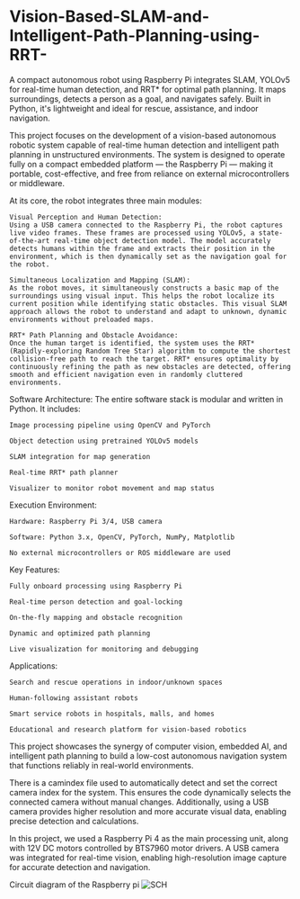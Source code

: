 # Vision-Based-SLAM-and-Intelligent-Path-Planning-using-RRT-
A compact autonomous robot using Raspberry Pi integrates SLAM, YOLOv5 for real-time human detection, and RRT* for optimal path planning. It maps surroundings, detects a person as a goal, and navigates safely. Built in Python, it's lightweight and ideal for rescue, assistance, and indoor navigation.

This project focuses on the development of a vision-based autonomous robotic system capable of real-time human detection and intelligent path planning in unstructured environments. The system is designed to operate fully on a compact embedded platform — the Raspberry Pi — making it portable, cost-effective, and free from reliance on external microcontrollers or middleware.

At its core, the robot integrates three main modules:

    Visual Perception and Human Detection:
    Using a USB camera connected to the Raspberry Pi, the robot captures live video frames. These frames are processed using YOLOv5, a state-of-the-art real-time object detection model. The model accurately detects humans within the frame and extracts their position in the environment, which is then dynamically set as the navigation goal for the robot.

    Simultaneous Localization and Mapping (SLAM):
    As the robot moves, it simultaneously constructs a basic map of the surroundings using visual input. This helps the robot localize its current position while identifying static obstacles. This visual SLAM approach allows the robot to understand and adapt to unknown, dynamic environments without preloaded maps.

    RRT* Path Planning and Obstacle Avoidance:
    Once the human target is identified, the system uses the RRT* (Rapidly-exploring Random Tree Star) algorithm to compute the shortest collision-free path to reach the target. RRT* ensures optimality by continuously refining the path as new obstacles are detected, offering smooth and efficient navigation even in randomly cluttered environments.

Software Architecture:
The entire software stack is modular and written in Python. It includes:

    Image processing pipeline using OpenCV and PyTorch

    Object detection using pretrained YOLOv5 models

    SLAM integration for map generation

    Real-time RRT* path planner

    Visualizer to monitor robot movement and map status

Execution Environment:

    Hardware: Raspberry Pi 3/4, USB camera

    Software: Python 3.x, OpenCV, PyTorch, NumPy, Matplotlib

    No external microcontrollers or ROS middleware are used

Key Features:

    Fully onboard processing using Raspberry Pi

    Real-time person detection and goal-locking

    On-the-fly mapping and obstacle recognition

    Dynamic and optimized path planning

    Live visualization for monitoring and debugging

Applications:

    Search and rescue operations in indoor/unknown spaces

    Human-following assistant robots

    Smart service robots in hospitals, malls, and homes

    Educational and research platform for vision-based robotics

This project showcases the synergy of computer vision, embedded AI, and intelligent path planning to build a low-cost autonomous navigation system that functions reliably in real-world environments.

There is a camindex file used to automatically detect and set the correct camera index for the system. This ensures the code dynamically selects the connected camera without manual changes. Additionally, using a USB camera provides higher resolution and more accurate visual data, enabling precise detection and calculations.

In this project, we used a Raspberry Pi 4 as the main processing unit, along with 12V DC motors controlled by BTS7960 motor drivers. A USB camera was integrated for real-time vision, enabling high-resolution image capture for accurate detection and navigation.

Circuit diagram of the Raspberry pi ![SCH](https://github.com/user-attachments/assets/d28b0f49-f8f1-4612-9ca2-f651adf80c99)

